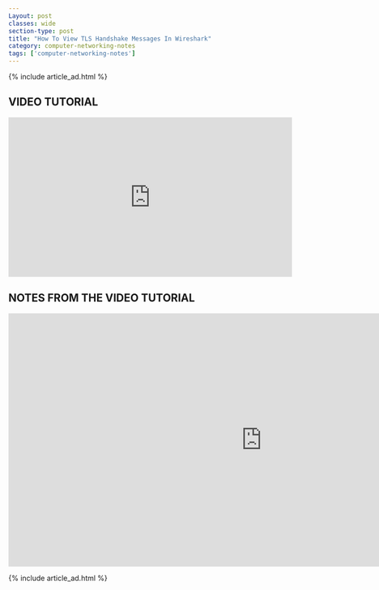 ```yaml
---
Layout: post
classes: wide
section-type: post
title: "How To View TLS Handshake Messages In Wireshark"
category: computer-networking-notes
tags: ['computer-networking-notes']
---
```

{% include article_ad.html %}

## VIDEO TUTORIAL

<iframe width="560" height="315" src="https://www.youtube.com/embed/0c_9YxHu_1w" frameborder="0" allow="accelerometer; autoplay; clipboard-write; encrypted-media; gyroscope; picture-in-picture" allowfullscreen></iframe>

## NOTES FROM THE VIDEO TUTORIAL

<iframe src="https://onedrive.live.com/embed?cid=518082577767DAE9&resid=518082577767DAE9%211118&authkey=ANaLA1rk41sysn8&em=2" width="1000" height="500" frameborder="0" scrolling="no"></iframe>

{% include article_ad.html %}
